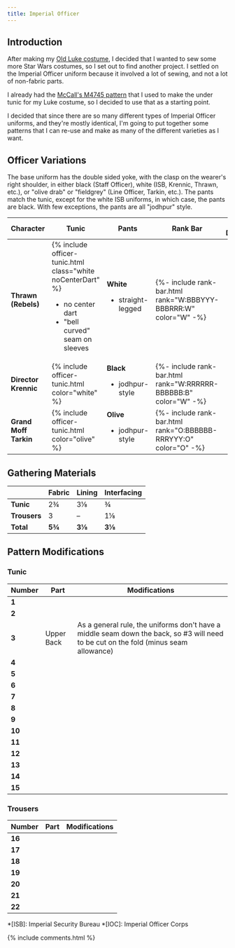 ```yaml
---
title: Imperial Officer
---
```


<link rel="stylesheet" type="text/css" href="{{ '/assets/css/imperial-officer.css?v=' | append: site.github.build_revision | relative_url }}" />

## Introduction

After making my [Old Luke costume](/costuming/luke-tfa.html), I decided that I wanted to sew some more Star Wars costumes, so I set out to find another project. I settled on the Imperial Officer uniform because it involved a lot of sewing, and not a lot of non-fabric parts.

I already had the [McCall's M4745 pattern](https://mccallpattern.mccall.com/m4745) that I used to make the under tunic for my Luke costume, so I decided to use that as a starting point.

I decided that since there are so many different types of Imperial Officer uniforms, and they're mostly identical, I'm going to put together some patterns that I can re-use and make as many of the different varieties as I want.

## Officer Variations
The base uniform has the double sided yoke, with the clasp on the wearer's right shoulder, in either black (Staff Officer), white (ISB, Krennic, Thrawn, etc.), or "olive drab" or "fieldgrey" (Line Officer, Tarkin, etc.). The pants match the tunic, except for the white ISB uniforms, in which case, the pants are black. With few exceptions, the pants are all "jodhpur" style.

<table>
	<thead>
		<tr>
			<th>Character</th>
			<th>Tunic</th>
			<th>Pants</th>
			<th>Rank Bar</th>
			<th>Other Differences</th>
		</tr>
	</thead>
	<tbody>
		<tr>
			<td><strong>Thrawn (Rebels)</strong></td>
			<td>
				{% include officer-tunic.html class="white noCenterDart" %}
				<ul>
					<li>no center dart</li>
					<li>"bell curved" seam on sleeves</li>
				</ul>
			</td>
			<td>
				<strong>White</strong>
				<ul>
					<li>straight-legged</li>
				</ul>
			</td>
			<td>{%- include rank-bar.html rank="W:BBBYYY-BBBRRR:W" color="W" -%}</td>
			<td>
				<ul>
					<li>Golden epaulets</li>
					<li>arrows on collar</li>
				</ul>
			</td>
		</tr>
		<tr>
			<td><strong>Director Krennic</strong></td>
			<td>{% include officer-tunic.html color="white" %}</td>
			<td>
				<strong>Black</strong>
				<ul>
					<li>jodhpur-style</li>
				</ul>
			</td>
			<td>{%- include rank-bar.html rank="W:RRRRRR-BBBBBB:B" color="W" -%}</td>
			<td>
				<ul>
					<li>with cape</li>
				</ul>
			</td>
		</tr>
		<tr>
			<td><strong>Grand Moff Tarkin</strong></td>
			<td>{% include officer-tunic.html color="olive" %}</td>
			<td>
				<strong>Olive</strong>
				<ul>
					<li>jodhpur-style</li>
				</ul>
			</td>
			<td>{%- include rank-bar.html rank="O:BBBBBB-RRRYYY:O" color="O" -%}</td>
			<td></td>
		</tr>
	</tbody>
</table>

## Gathering Materials

|  | **Fabric** | **Lining** | **Interfacing** |
|---|---|---|---|
| **Tunic** | 2¾ | 3⅛ | ¾ |
| **Trousers** | 3 | – | 1⅛ |
| **Total** | **5¾** | **3⅛** | **3⅛** |

## Pattern Modifications

### Tunic

| Number | Part | Modifications |
|---|---|---|
| **1** |  |  |
| **2** |  |  |
| **3** | Upper Back | As a general rule, the uniforms don't have a middle seam down the back, so #3 will need to be cut on the fold (minus seam allowance) |
| **4** |  |  |
| **5** |  |  |
| **6** |  |  |
| **7** |  |  |
| **8** |  |  |
| **9** |  |  |
| **10** |  |  |
| **11** |  |  |
| **12** |  |  |
| **13** |  |  |
| **14** |  |  |
| **15** |  |  |

### Trousers

| Number | Part | Modifications |
|---|---|---|
| **16** |  |  |
| **17** |  |  |
| **18** |  |  |
| **19** |  |  |
| **20** |  |  |
| **21** |  |  |
| **22** |  |  |

*[ISB]: Imperial Security Bureau
*[IOC]: Imperial Officer Corps

<script type="text/javascript" src="{{ '/assets/js/imperial-officer.js?v=' | append: site.github.build_revision | relative_url }}"></script>

{% include comments.html %}
